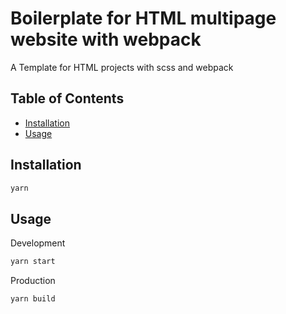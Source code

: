# Boilerplate for HTML multipage website with webpack

A Template for HTML projects with scss and webpack

## Table of Contents

- [Installation](#installation)
- [Usage](#usage)

## Installation

```sh
yarn
```

## Usage

Development

```sh
yarn start
```

Production

```sh
yarn build
```
